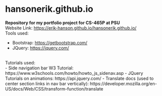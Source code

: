 # hansonerik.github.io
**Repository for my portfolio project for CS-465P at PSU** <br />
Website Link: https://erik-hanson.github.io/hansonerik.github.io/ <br />
Tools used: <br />
- Bootstrap: https://getbootstrap.com/
- JQuery: https://jquery.com/
<br />
Tutorials used: <br />
- Side navigation bar W3 Tutorial: https://www.w3schools.com/howto/howto_js_sidenav.asp
- JQuery Tutorials on animations: https://api.jquery.com/
- Translate docs (used to center section links in nav bar vertically): https://developer.mozilla.org/en-US/docs/Web/CSS/transform-function/translate
